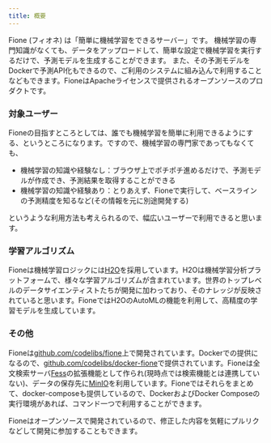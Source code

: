 ```yaml
---
title: 概要
---
```


Fione (フィオネ) は「簡単に機械学習をできるサーバー」です。 機械学習の専門知識がなくても、データをアップロードして、簡単な設定で機械学習を実行するだけで、予測モデルを生成することができます。 また、その予測モデルをDockerで予測API化もできるので、ご利用のシステムに組み込んで利用することなどもできます。FioneはApacheライセンスで提供されるオープンソースのプロダクトです。

### 対象ユーザー

Fioneの目指すところとしては、誰でも機械学習を簡単に利用できるようにする、というところになります。ですので、機械学習の専門家であってもなくても、

* 機械学習の知識や経験なし：ブラウザ上でポチポチ進めるだけで、予測モデルが作成でき、予測結果を取得することができる
* 機械学習の知識や経験あり：とりあえず、Fioneで実行して、ベースラインの予測精度を知るなど(その情報を元に別途開発する)

というような利用方法も考えられるので、幅広いユーザーで利用できると思います。

### 学習アルゴリズム

Fioneは機械学習ロジックには[H2O](https://github.com/h2oai/h2o-3)を採用しています。H2Oは機械学習分析プラットフォームで、様々な学習アルゴリズムが含まれています。世界のトップレベルのデータサイエンティストたちが開発に加わっており、そのナレッジが反映されていると思います。FioneではH2OのAutoMLの機能を利用して、高精度の学習モデルを生成しています。

### その他

Fioneは[github.com/codelibs/fione](https://github.com/codelibs/fione)上で開発されています。Dockerでの提供になるので、[github.com/codelibs/docker-fione](https://github.com/codelibs/docker-fione)で提供されています。Fioneは全文検索サーバ[Fess](https://fess.codelibs.org/ja/)の拡張機能として作られ(現時点では検索機能とは連携していない)、データの保存先に[MinIO](https://github.com/minio/minio)を利用しています。Fioneではそれらをまとめて、docker-composeも提供しているので、DockerおよびDocker Composeの実行環境があれば、コマンド一つで利用することができます。

Fioneはオープンソースで開発されているので、修正した内容を気軽にプルリクなどして開発に参加することもできます。
